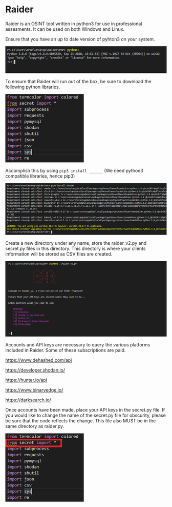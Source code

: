 # Raider

Raider is an OSINT tool written in python3 for use in professional assesments. It can be used on both Windows and Linux. 

Ensure that you have an up to date version of pyhton3 on your system. 

![](readme_images/r8r_4.PNG )

To ensure that Raider will run out of the box, be sure to download the following python libraries.

![](readme_images/r8r_2.PNG )

Accomplish this by using `pip3 install ______` (We need python3 compatible libraries, hence pip3)

![](readme_images/r8r_3.PNG )

Create a new directory under any name, store the raider_v2.py and secret.py files in this directory. This directory is where your clients information will be stored as CSV files are created. 

![](readme_images/r8r_1.PNG )

Accounts and API keys are necessary to query the various platforms included in Raider. Some of these subscriptions are paid.   

https://www.dehashed.com/api

https://developer.shodan.io/

https://hunter.io/api

https://www.binaryedge.io/

https://darksearch.io/

Once accounts have been made, place your API keys in the secret.py file. If you would like to change the name of the secret.py file for obscurity, please be sure that the code reflects the change. This file also MUST be in the same directory as raider.py. 

![](readme_images/r8r_5.png ) 




